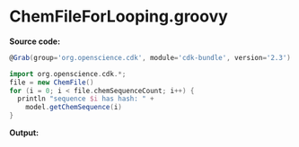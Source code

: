 # ChemFileForLooping.groovy
**Source code:**
```groovy
@Grab(group='org.openscience.cdk', module='cdk-bundle', version='2.3')

import org.openscience.cdk.*;
file = new ChemFile()
for (i = 0; i < file.chemSequenceCount; i++) {
  println "sequence $i has hash: " +
    model.getChemSequence(i)
}
```
**Output:**
```plain
```
